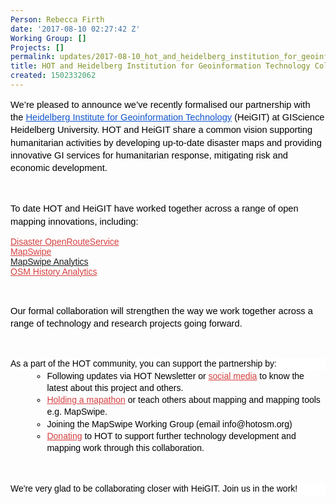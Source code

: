 ```yaml
---
Person: Rebecca Firth
date: '2017-08-10 02:27:42 Z'
Working Group: []
Projects: []
permalink: updates/2017-08-10_hot_and_heidelberg_institution_for_geoinformation_technology_collaborations
title: HOT and Heidelberg Institution for Geoinformation Technology Collaborations
created: 1502332062
---
```

<p style="line-height: 1.38; margin-top: 0pt; margin-bottom: 0pt;" dir="ltr"><span style="font-size: 11pt; font-family: Arial; color: #000000; background-color: transparent; font-weight: 400; font-style: normal; font-variant: normal; text-decoration: none; vertical-align: baseline; white-space: pre-wrap;">We’re pleased to announce we’ve recently formalised our partnership with the </span><a style="text-decoration: none;" href="http://uni-heidelberg.de/gis"><span style="font-size: 11pt; font-family: Arial; color: #1155cc; background-color: transparent; font-weight: 400; font-style: normal; font-variant: normal; text-decoration: underline; vertical-align: baseline; white-space: pre-wrap;">Heidelberg Institute for Geoinformation Technology</span></a><span style="font-size: 11pt; font-family: Arial; color: #000000; background-color: transparent; font-weight: 400; font-style: normal; font-variant: normal; text-decoration: none; vertical-align: baseline; white-space: pre-wrap;"> (HeiGIT) at GIScience Heidelberg University. HOT and HeiGIT share a common vision supporting humanitarian activities by developing up-to-date disaster maps and providing innovative GI services for humanitarian response, mitigating risk and economic development. </span></p><p><strong id="docs-internal-guid-3c55635e-c9f6-f5fe-014a-b7b2b4bc83ea" style="font-weight: normal;">&nbsp;</strong></p><p style="line-height: 1.38; margin-top: 0pt; margin-bottom: 0pt;" dir="ltr"><span style="font-size: 11pt; font-family: Arial; color: #000000; background-color: transparent; font-weight: 400; font-style: normal; font-variant: normal; text-decoration: none; vertical-align: baseline; white-space: pre-wrap;">To date HOT and HeiGIT have worked together across a range of open mapping innovations, including:</span></p><p><a style="text-decoration: none;" href="https://disaster.openrouteservice.org/"><span style="font-size: 10.5pt; font-family: Arial; color: #d73f3f; background-color: transparent; font-weight: 400; font-style: normal; font-variant: normal; text-decoration: underline; vertical-align: baseline; white-space: pre-wrap;">Disaster OpenRouteService</span></a><span style="font-size: 10.5pt; font-family: Arial; color: #000000; background-color: transparent; font-weight: 400; font-style: normal; font-variant: normal; text-decoration: none; vertical-align: baseline; white-space: pre-wrap;"> <br></span><a style="text-decoration: none;" href="http://mapswipe.org/"><span style="font-size: 10.5pt; font-family: Arial; color: #d73f3f; background-color: transparent; font-weight: 400; font-style: normal; font-variant: normal; text-decoration: underline; vertical-align: baseline; white-space: pre-wrap;">MapSwipe</span></a><span style="font-size: 10.5pt; font-family: Arial; color: #000000; background-color: transparent; font-weight: 400; font-style: normal; font-variant: normal; text-decoration: none; vertical-align: baseline; white-space: pre-wrap;"> <br></span><span style="font-size: 10.5pt; font-family: Arial; color: #d73f3f; background-color: transparent; font-weight: 400; font-style: normal; font-variant: normal; text-decoration: underline; vertical-align: baseline; white-space: pre-wrap;"><a href="http://mapswipe.geog.uni-heidelberg.de/">MapSwipe Analytics</a><a href="http://mapswipe.geog.uni-heidelberg.de/%20"><br></a></span><a style="text-decoration: none;" href="http://ohsome.org/"><span style="font-size: 10.5pt; font-family: Arial; color: #d73f3f; background-color: transparent; font-weight: 400; font-style: normal; font-variant: normal; text-decoration: underline; vertical-align: baseline; white-space: pre-wrap;">OSM History Analytics</span></a></p><p><strong style="font-weight: normal;">&nbsp;</strong></p><p style="line-height: 1.38; margin-top: 0pt; margin-bottom: 0pt;" dir="ltr"><span style="font-size: 11pt; font-family: Arial; color: #000000; background-color: transparent; font-weight: 400; font-style: normal; font-variant: normal; text-decoration: none; vertical-align: baseline; white-space: pre-wrap;">Our formal collaboration will strengthen the way we work together across a range of technology and research projects going forward.</span></p><p><strong style="font-weight: normal;">&nbsp;</strong></p><p style="line-height: 1.38; margin-top: 0pt; margin-bottom: 0pt; background-color: #ffffff;" dir="ltr"><span style="font-size: 10.5pt; font-family: Arial; color: #000000; background-color: transparent; font-weight: 400; font-style: normal; font-variant: normal; text-decoration: none; vertical-align: baseline; white-space: pre-wrap;">As a part of the HOT community, you can support the partnership by:</span></p><ul style="margin-top: 0pt; margin-bottom: 0pt;"><li style="list-style-type: circle; font-size: 10.5pt; font-family: Arial; color: #000000; background-color: transparent; font-weight: 400; font-style: normal; font-variant: normal; text-decoration: none; vertical-align: baseline; margin-left: 26pt;" dir="ltr"><p style="line-height: 1.38; margin-top: 0pt; margin-bottom: 0pt;" dir="ltr"><span style="font-size: 10.5pt; font-family: Arial; color: #000000; background-color: transparent; font-weight: 400; font-style: normal; font-variant: normal; text-decoration: none; vertical-align: baseline; white-space: pre-wrap;">Following updates via HOT Newsletter or </span><a style="text-decoration: none;" href="https://twitter.com/hotosm"><span style="font-size: 10.5pt; font-family: Arial; color: #d73f3f; background-color: transparent; font-weight: 400; font-style: normal; font-variant: normal; text-decoration: underline; vertical-align: baseline; white-space: pre-wrap;">social media</span></a><span style="font-size: 10.5pt; font-family: Arial; color: #000000; background-color: transparent; font-weight: 400; font-style: normal; font-variant: normal; text-decoration: none; vertical-align: baseline; white-space: pre-wrap;"> to know the latest about this project and others.</span></p></li><li style="list-style-type: circle; font-size: 10.5pt; font-family: Arial; color: #000000; background-color: transparent; font-weight: 400; font-style: normal; font-variant: normal; text-decoration: none; vertical-align: baseline; margin-left: 26pt;" dir="ltr"><p style="line-height: 1.38; margin-top: 0pt; margin-bottom: 0pt;" dir="ltr"><a style="text-decoration: none;" href="http://www.missingmaps.org/host/"><span style="font-size: 10.5pt; font-family: Arial; color: #d73f3f; background-color: transparent; font-weight: 400; font-style: normal; font-variant: normal; text-decoration: underline; vertical-align: baseline; white-space: pre-wrap;">Holding a mapathon</span></a><span style="font-size: 10.5pt; font-family: Arial; color: #000000; background-color: transparent; font-weight: 400; font-style: normal; font-variant: normal; text-decoration: none; vertical-align: baseline; white-space: pre-wrap;"> or teach others about mapping and mapping tools e.g. MapSwipe.</span></p></li><li style="list-style-type: circle; font-size: 10.5pt; font-family: Arial; color: #000000; background-color: transparent; font-weight: 400; font-style: normal; font-variant: normal; text-decoration: none; vertical-align: baseline; margin-left: 26pt;" dir="ltr"><p style="line-height: 1.38; margin-top: 0pt; margin-bottom: 0pt;" dir="ltr"><span style="font-size: 10.5pt; font-family: Arial; color: #000000; background-color: transparent; font-weight: 400; font-style: normal; font-variant: normal; text-decoration: none; vertical-align: baseline; white-space: pre-wrap;">Joining the MapSwipe Working Group (email info@hotosm.org)</span></p></li><li style="list-style-type: circle; font-size: 10.5pt; font-family: Arial; color: #000000; background-color: transparent; font-weight: 400; font-style: normal; font-variant: normal; text-decoration: none; vertical-align: baseline; margin-left: 26pt;" dir="ltr"><p style="line-height: 1.38; margin-top: 0pt; margin-bottom: 0pt;" dir="ltr"><a style="text-decoration: none;" href="https://www.hotosm.org/donate"><span style="font-size: 10.5pt; font-family: Arial; color: #d73f3f; background-color: transparent; font-weight: 400; font-style: normal; font-variant: normal; text-decoration: underline; vertical-align: baseline; white-space: pre-wrap;">Donating</span></a><span style="font-size: 10.5pt; font-family: Arial; color: #000000; background-color: transparent; font-weight: 400; font-style: normal; font-variant: normal; text-decoration: none; vertical-align: baseline; white-space: pre-wrap;"> to HOT to support further technology development and mapping work through this collaboration.</span></p></li></ul><p><strong style="font-weight: normal;">&nbsp;</strong></p><p style="line-height: 1.38; margin-top: 0pt; margin-bottom: 0pt; background-color: #ffffff;" dir="ltr"><span style="font-size: 10.5pt; font-family: Arial; color: #000000; background-color: transparent; font-weight: 400; font-style: normal; font-variant: normal; text-decoration: none; vertical-align: baseline; white-space: pre-wrap;">We're very glad to be collaborating closer with HeiGIT. Join us in the work!</span></p>
